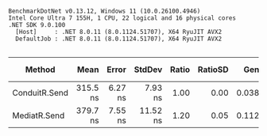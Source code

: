 ```

BenchmarkDotNet v0.13.12, Windows 11 (10.0.26100.4946)
Intel Core Ultra 7 155H, 1 CPU, 22 logical and 16 physical cores
.NET SDK 9.0.100
  [Host]     : .NET 8.0.11 (8.0.1124.51707), X64 RyuJIT AVX2
  DefaultJob : .NET 8.0.11 (8.0.1124.51707), X64 RyuJIT AVX2


```
| Method        | Mean     | Error   | StdDev   | Ratio | RatioSD | Gen0   | Allocated | Alloc Ratio |
|-------------- |---------:|--------:|---------:|------:|--------:|-------:|----------:|------------:|
| ConduitR.Send | 315.5 ns | 6.27 ns |  7.93 ns |  1.00 |    0.00 | 0.0381 |     480 B |        1.00 |
| MediatR.Send  | 379.7 ns | 7.55 ns | 11.52 ns |  1.20 |    0.05 | 0.1125 |    1416 B |        2.95 |
